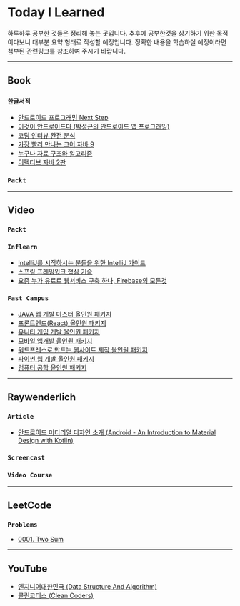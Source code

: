 # Today I Learned

하루하루 공부한 것들은 정리해 놓는 곳입니다. 추후에 공부한것을 상기하기 위한 목적이다보니 대부분 요약 형태로 작성할 예정입니다. 정확한 내용을 학습하실 예정이라면 첨부된 관련링크를 참조하여 주시기 바랍니다.

---

## <b>Book</b>

### `한글서적`

* [안드로이드 프로그래밍 Next Step](Book/한글서적/안드로이드%20프로그래밍%20Next%20Step/안드로이드%20프로그래밍%20Next%20Step.md)
* [이것이 안드로이드다 (박성근의 안드로이드 앱 프로그래밍)](Book/한글서적/이것이%20안드로이드다%20(박성근의%20안드로이드%20앱%20프로그래밍)/이것이%20안드로이드다%20(박성근의%20안드로이드%20앱%20프로그래밍).md)
* [코딩 인터뷰 완전 분석](Book/한글서적/코딩%20인터뷰%20완전%20분석/코딩%20인터뷰%20완전%20분석.md)
* [가장 빨리 만나는 코어 자바 9](Book/한글서적/가장%20빨리%20만나는%20코어%20자바%209/가장%20빨리%20만나는%20코어%20자바%209.md)
* [누구나 자료 구조와 알고리즘](Book/한글서적/누구나%20자료%20구조와%20알고리즘/누구나%20자료%20구조와%20알고리즘.md)
* [이펙티브 자바 2판](Book/한글서적/이펙티브%20자바%202판/이펙티브%20자바%202판.md)
<!-- * [스케치 무작정 따라하기](Book/한글서적/스케치%20무작정%20따라하기/스케치%20무작정%20따라하기.md) -->

### `Packt`

<!-- * [Building Android UIs with Custom Views](Book/Packt/Building%20Android%20UIs%20with%20Custom%20Views/Building%20Android%20UIs%20with%20Custom%20Views.md) -->

---

## <b>Video</b>

### `Packt`

<!-- * [Kotlin - Tips, Tricks, and Techniques](Video/Packt/Kotlin%20-%20Tips,%20Tricks,%20and%20Techniques/Kotlin%20-%20Tips,%20Tricks,%20and%20Techniques.md) -->

### `Inflearn`

* [IntelliJ를 시작하시는 분들을 위한 IntelliJ 가이드](Video/Inflearn/IntelliJ를%20시작하시는%20분들을%20위한%20IntelliJ%20가이드/IntelliJ를%20시작하시는%20분들을%20위한%20IntelliJ%20가이드.md)
* [스프링 프레임워크 핵심 기술](Video/Inflearn/스프링%20프레임워크%20핵심%20기술/스프링%20프레임워크%20핵심%20기술.md)
* [요즘 누가 유료로 웹서비스 구축 하나, Firebase의 모든것](Video/Inflearn/요즘%20누가%20유료로%20웹서비스%20구축%20하나,%20Firebase의%20모든것/요즘%20누가%20유료로%20웹서비스%20구축%20하나,%20Firebase의%20모든것.md)

### `Fast Campus`

* [JAVA 웹 개발 마스터 올인원 패키지](Video/Fast%20Campus/JAVA%20웹%20개발%20마스터%20올인원%20패키지/JAVA%20웹%20개발%20마스터%20올인원%20패키지.md)
* [프론트엔드(React) 올인원 패키지](Video/Fast%20Campus/프론트엔드(React)%20올인원%20패키지/프론트엔드(React)%20올인원%20패키지.md)
* [유니티 게임 개발 올인원 패키지](Video/Fast%20Campus/유니티%20게임%20개발%20올인원%20패키지/유니티%20게임%20개발%20올인원%20패키지.md)
* [모바일 앱개발 올인원 패키지](Video/Fast%20Campus/모바일%20앱개발%20올인원%20패키지/모바일%20앱개발%20올인원%20패키지.md)
* [워드프레스로 만드는 웹사이트 제작 올인원 패키지](Video/Fast%20Campus/워드프레스로%20만드는%20웹사이트%20제작%20올인원%20패키지/워드프레스로%20만드는%20웹사이트%20제작%20올인원%20패키지.md)
* [파이썬 웹 개발 올인원 패키지](Video/Fast%20Campus/파이썬%20웹%20개발%20올인원%20패키지/파이썬%20웹%20개발%20올인원%20패키지.md)
* [컴퓨터 공학 올인원 패키지](Video/Fast%20Campus/컴퓨터%20공학%20올인원%20패키지/컴퓨터%20공학%20올인원%20패키지.md)

---

## <b>Raywenderlich</b>

### `Article`

<!-- * [Android Custom View Tutorial](Raywenderlich/Article/Android%20Custom%20View%20Tutorial/Android%20Custom%20View%20Tutorial.md) -->


* [안드로이드 머티리얼 디자인 소개 (Android - An Introduction to Material Design with Kotlin)](Raywenderlich/Article/Android%20-%20An%20Introduction%20to%20Material%20Design%20with%20Kotlin/Android%20-%20An%20Introduction%20to%20Material%20Design%20with%20Kotlin.md)

### `Screencast`

### `Video Course`

---

## <b>LeetCode</b>

### `Problems`

* [0001. Two Sum](LeetCode/Problems/0001_Two%20Sum.md)

---

## <b>YouTube</b>

* [엔지니어대한민국 (Data Structure And Algorithm)](Youtube/엔지니어대한민국/엔지니어대한민국.md)
* [클린코더스 (Clean Coders)](Youtube/클린코더스/클린코더스.md)


<!-- * [안드로이드 인터뷰`Interview`](Cheatsheet/Android/%EC%95%88%EB%93%9C%EB%A1%9C%EC%9D%B4%EB%93%9C%20%EC%9D%B8%ED%84%B0%EB%B7%B0%20Interview/%EC%95%88%EB%93%9C%EB%A1%9C%EC%9D%B4%EB%93%9C%20%EC%9D%B8%ED%84%B0%EB%B7%B0%20Interview.md) -->

<!-- * [안드로이드 메모리 릭`Leak`](Cheatsheet/Android/%EC%95%88%EB%93%9C%EB%A1%9C%EC%9D%B4%EB%93%9C%20%EB%A9%94%EB%AA%A8%EB%A6%AC%20Leak/%EC%95%88%EB%93%9C%EB%A1%9C%EC%9D%B4%EB%93%9C%20%EB%A9%94%EB%AA%A8%EB%A6%AC%20Leak.md) -->

<!-- * [안드로이드 아키텍쳐 컴포넌트 시작하기 (Android Architecture Components - Getting Started)](https://github.com/PerelandraX/TIL/blob/master/Raywenderlich/Android/Article/Android%20Architecture%20Components%20-%20Getting%20Started/Android%20Architecture%20Components%20-%20Getting%20Started.md)

* [안드로이드 Jetpack 소개 (Introduction to Android Jetpack)](https://github.com/PerelandraX/TIL/blob/master/Raywenderlich/Android/Article/Introduction%20to%20Android%20Jetpack/Introduction%20to%20Android%20Jetpack.md) -->